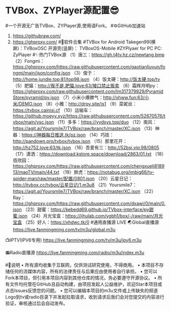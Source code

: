 # TVBox、ZYPlayer源配置😎
#一个开源无广告TVBox、ZYPlayer源,使用请Fork。
#⚙️GitHub加速站
1.  https://githubraw.com/
2.  https://ghproxy.com/
#🎁软件合集
#TVBox for Android
Takegen99(横屏)：TVBoxOSC
开源壳(竖屏)： TVBoxOS-Mobile
#ZYPlyaer for PC
PC:  ZyPlayer
#✨热门TVBox源
（1）唐三：https://gh.t4tv.hz.cz/newtang.bmp
（2）Fongmi：https://ghproxy.com/https://raw.githubusercontent.com/gaotianliuyun/fongmi/main/json/config.json
（3）俊于：http://home.jundie.top:81/top98.json
（4）饭太硬：http://饭太硬.top/tv
（5）肥猫：http://我不是.肥猫.love:63/接口禁止贩卖
（6）霜辉月明py：https://ghproxy.com/raw.githubusercontent.com/lm317379829/PyramidStore/pyramid/py.json
（7）小米小爆脾气：http://xhww.fun:63/小米/DEMO.json
（8）小雅：http://drpy.site/js1
（9）菜妮丝：https://tvbox.cainisi.cf
（10）运输车：https://github.moeyy.xyz/https://raw.githubusercontent.com/52670576/tvbox/main/ysc.json
（11）多多：https://yydsys.top/duo
（12）南风：https://agit.ai/Yoursmile7/TVBox/raw/branch/master/XC.json
（13）神器：https://神器每日推送.tk/pz.json
（14）巧技：http://pandown.pro/tvbox/tvbox.json
（15）那里花开：http://hz752.love:63/tk.json
（16）吾爱有三：http://52bsj.vip:98/0805
（17）潇洒：https://download.kstore.space/download/2863/01.txt
（18）佰欣园：https://ghproxy.com/https://raw.githubusercontent.com/chengxueli818913/maoTV/main/44.txt
（19）胖虎：https://notabug.org/imbig66/tv-spider-man/raw/master/配置/0801.json
（20）云星日记：http://itvbox.cc/tvbox/云星日记/1.m3u8
（21）Yoursmile7：https://agit.ai/Yoursmile7/TVBox/raw/branch/master/XC.json
（22）Ray：https://ghproxy.com/https://raw.githubusercontent.com/dxawi/0/main/0.json
（23）甜蜜：https://kebedd69.github.io/TVbox-interface/py甜蜜.json
（24）月光宝盒：https://jihulab.com/ygbh1/box/-/raw/main/月光宝盒
（25）好人：https://xhdwc.tk/0
#通用直播源 LIVE
🌏Global直播源	https://live.fanmingming.com/tv/m3u/global.m3u


📺IPTV(IPV6专用)	https://live.fanmingming.com/tv/m3u/ipv6.m3u


📻Radio直播源	https://live.fanmingming.com/radio/m3u/index.m3u


#📖说明
•	所有源均收集于互联网，仅供测试研究使用，不得商用。
•	本项目不存储任何的流媒体内容，所有的法律责任与后果应由使用者自行承担。
•	您可以Fork本项目，但引用本项目内容到其他仓库的情况，务必要遵守开源协议。
•	所有文件均托管在GitHub且自动构建，由项目发起人公益维护，欢迎Star本项目或点击Issues反馈您的问题。
•	您可以编辑本项目的m3u文件或上传缺失的频道Logo到tv或radio目录下并发起拉取请求，收到请求后我们会对您提交的内容进行验证，审核通过后会自动发布。
